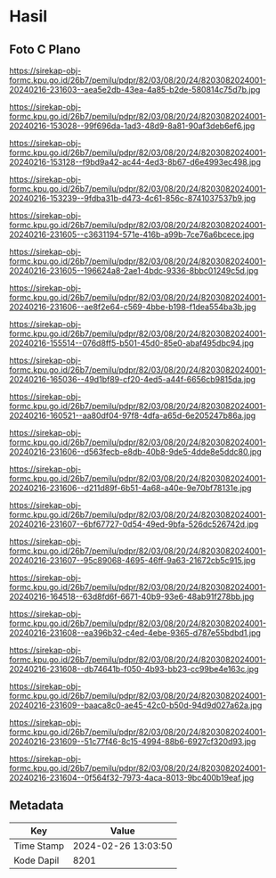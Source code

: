 # Hasil

## Foto C Plano

https://sirekap-obj-formc.kpu.go.id/26b7/pemilu/pdpr/82/03/08/20/24/8203082024001-20240216-231603--aea5e2db-43ea-4a85-b2de-580814c75d7b.jpg

https://sirekap-obj-formc.kpu.go.id/26b7/pemilu/pdpr/82/03/08/20/24/8203082024001-20240216-153028--99f696da-1ad3-48d9-8a81-90af3deb6ef6.jpg

https://sirekap-obj-formc.kpu.go.id/26b7/pemilu/pdpr/82/03/08/20/24/8203082024001-20240216-153128--f9bd9a42-ac44-4ed3-8b67-d6e4993ec498.jpg

https://sirekap-obj-formc.kpu.go.id/26b7/pemilu/pdpr/82/03/08/20/24/8203082024001-20240216-153239--9fdba31b-d473-4c61-856c-8741037537b9.jpg

https://sirekap-obj-formc.kpu.go.id/26b7/pemilu/pdpr/82/03/08/20/24/8203082024001-20240216-231605--c3631194-571e-416b-a99b-7ce76a6bcece.jpg

https://sirekap-obj-formc.kpu.go.id/26b7/pemilu/pdpr/82/03/08/20/24/8203082024001-20240216-231605--196624a8-2ae1-4bdc-9336-8bbc01249c5d.jpg

https://sirekap-obj-formc.kpu.go.id/26b7/pemilu/pdpr/82/03/08/20/24/8203082024001-20240216-231606--ae8f2e64-c569-4bbe-b198-f1dea554ba3b.jpg

https://sirekap-obj-formc.kpu.go.id/26b7/pemilu/pdpr/82/03/08/20/24/8203082024001-20240216-155514--076d8ff5-b501-45d0-85e0-abaf495dbc94.jpg

https://sirekap-obj-formc.kpu.go.id/26b7/pemilu/pdpr/82/03/08/20/24/8203082024001-20240216-165036--49d1bf89-cf20-4ed5-a44f-6656cb9815da.jpg

https://sirekap-obj-formc.kpu.go.id/26b7/pemilu/pdpr/82/03/08/20/24/8203082024001-20240216-160521--aa80df04-97f8-4dfa-a65d-6e205247b86a.jpg

https://sirekap-obj-formc.kpu.go.id/26b7/pemilu/pdpr/82/03/08/20/24/8203082024001-20240216-231606--d563fecb-e8db-40b8-9de5-4dde8e5ddc80.jpg

https://sirekap-obj-formc.kpu.go.id/26b7/pemilu/pdpr/82/03/08/20/24/8203082024001-20240216-231606--d211d89f-6b51-4a68-a40e-9e70bf78131e.jpg

https://sirekap-obj-formc.kpu.go.id/26b7/pemilu/pdpr/82/03/08/20/24/8203082024001-20240216-231607--6bf67727-0d54-49ed-9bfa-526dc526742d.jpg

https://sirekap-obj-formc.kpu.go.id/26b7/pemilu/pdpr/82/03/08/20/24/8203082024001-20240216-231607--95c89068-4695-46ff-9a63-21672cb5c915.jpg

https://sirekap-obj-formc.kpu.go.id/26b7/pemilu/pdpr/82/03/08/20/24/8203082024001-20240216-164518--63d8fd6f-6671-40b9-93e6-48ab91f278bb.jpg

https://sirekap-obj-formc.kpu.go.id/26b7/pemilu/pdpr/82/03/08/20/24/8203082024001-20240216-231608--ea396b32-c4ed-4ebe-9365-d787e55bdbd1.jpg

https://sirekap-obj-formc.kpu.go.id/26b7/pemilu/pdpr/82/03/08/20/24/8203082024001-20240216-231608--db74641b-f050-4b93-bb23-cc99be4e163c.jpg

https://sirekap-obj-formc.kpu.go.id/26b7/pemilu/pdpr/82/03/08/20/24/8203082024001-20240216-231609--baaca8c0-ae45-42c0-b50d-94d9d027a62a.jpg

https://sirekap-obj-formc.kpu.go.id/26b7/pemilu/pdpr/82/03/08/20/24/8203082024001-20240216-231609--51c77f46-8c15-4994-88b6-6927cf320d93.jpg

https://sirekap-obj-formc.kpu.go.id/26b7/pemilu/pdpr/82/03/08/20/24/8203082024001-20240216-231604--0f564f32-7973-4aca-8013-9bc400b19eaf.jpg


## Metadata

| Key        | Value               |
| ---------- | ------------------- |
| Time Stamp | 2024-02-26 13:03:50 |
| Kode Dapil | 8201                |



